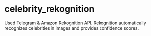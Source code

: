 # celebrity_rekognition
Used Telegram &amp; Amazon Rekognition API. Rekognition automatically recognizes celebrities in images and provides confidence scores. 
